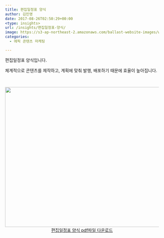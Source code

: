 ```yaml
---
title: 편집일정표 양식
author: 김민영
date: 2017-08-26T02:50:29+00:00
<type: insights>
url: /insights/편집일정표-양식/
image: https://s3-ap-northeast-2.amazonaws.com/ballast-website-images/wp-content/uploads/2017/08/15105830/Screen-Shot-2017-09-05-at-8.39.37-PM.png
categories:
  - 에픽 콘텐츠 마케팅

---
```

편집일정표 양식입니다.

체계적으로 콘텐츠를 제작하고, 계획에 맞춰 발행, 배포하기 때문에 효율이 높아집니다.

&nbsp;

<p style="text-align: center;">
  <a href="https://ballast.co.kr/wp-content/uploads/2017/08/편집일정표-양식.pdf"><img class="size-full wp-image-53282 aligncenter" src="http://ballast.co.kr/wp-content/uploads/2017/08/Screen-Shot-2017-09-05-at-8.39.37-PM.png" alt="" width="700" height="459" srcset="https://s3-ap-northeast-2.amazonaws.com/ballast-website-images/wp-content/uploads/2017/08/15105830/Screen-Shot-2017-09-05-at-8.39.37-PM.png 700w, https://s3-ap-northeast-2.amazonaws.com/ballast-website-images/wp-content/uploads/2017/08/15105830/Screen-Shot-2017-09-05-at-8.39.37-PM-300x197.png 300w" sizes="(max-width: 700px) 100vw, 700px" /></a><a href="https://ballast.co.kr/wp-content/uploads/2017/08/편집일정표-양식.pdf">편집일정표 양식 pdf파일 다운로드</a>
</p>